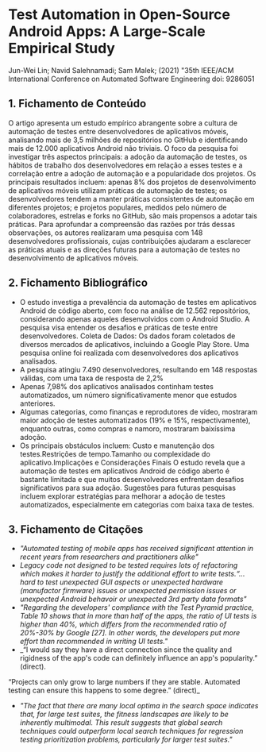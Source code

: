 # Test Automation in Open-Source Android Apps: A Large-Scale Empirical Study

Jun-Wei Lin; Navid Salehnamadi; Sam Malek; (2021) "35th IEEE/ACM International Conference on Automated Software Engineering doi: 9286051

## 1. Fichamento de Conteúdo

O artigo apresenta um estudo empírico abrangente sobre a cultura de automação de testes entre desenvolvedores de aplicativos móveis, analisando mais de 3,5 milhões de repositórios no GitHub e identificando mais de 12.000 aplicativos Android não triviais. O foco da pesquisa foi investigar três aspectos principais: a adoção da automação de testes, os hábitos de trabalho dos desenvolvedores em relação a esses testes e a correlação entre a adoção de automação e a popularidade dos projetos.
Os principais resultados incluem: apenas 8% dos projetos de desenvolvimento de aplicativos móveis utilizam práticas de automação de testes; os desenvolvedores tendem a manter práticas consistentes de automação em diferentes projetos; e projetos populares, medidos pelo número de colaboradores, estrelas e forks no GitHub, são mais propensos a adotar tais práticas. Para aprofundar a compreensão das razões por trás dessas observações, os autores realizaram uma pesquisa com 148 desenvolvedores profissionais, cujas contribuições ajudaram a esclarecer as práticas atuais e as direções futuras para a automação de testes no desenvolvimento de aplicativos móveis.

## 2. Fichamento Bibliográfico
* O estudo investiga a prevalência da automação de testes em aplicativos Android de código aberto, com foco na análise de 12.562 repositórios, considerando apenas aqueles desenvolvidos com o Android Studio. A pesquisa visa entender os desafios e práticas de teste entre desenvolvedores.
Coleta de Dados: Os dados foram coletados de diversos mercados de aplicativos, incluindo a Google Play Store. Uma pesquisa online foi realizada com desenvolvedores dos aplicativos analisados.
* A pesquisa atingiu 7.490 desenvolvedores, resultando em 148 respostas válidas, com uma taxa de resposta de 2,2%
* Apenas 7,98% dos aplicativos analisados continham testes automatizados, um número significativamente menor que estudos anteriores.
* Algumas categorias, como finanças e reprodutores de vídeo, mostraram maior adoção de testes automatizados (19% e 15%, respectivamente), enquanto outras, como compras e namoro, mostraram baixíssima adoção.
* Os principais obstáculos incluem:
Custo e manutenção dos testes.Restrições de tempo.Tamanho ou complexidade do aplicativo.Implicações e Considerações Finais
O estudo revela que a automação de testes em aplicativos Android de código aberto é bastante limitada e que muitos desenvolvedores enfrentam desafios significativos para sua adoção.
Sugestões para futuras pesquisas incluem explorar estratégias para melhorar a adoção de testes automatizados, especialmente em categorias com baixa taxa de testes.

## 3. Fichamento de Citações
* _"Automated testing of mobile apps has received significant attention in recent years from researchers and practitioners alike"_
* _Legacy code not designed to be tested requires lots of refactoring which makes it harder to justify the additional effort to write tests.“… hard to test unexpected GUI aspects or unexpected hardware (manufactor firmware) issues or unexpected permission issues or unexpected Android behavoir or unexpected 3rd party data formats"_
* _"Regarding the developers' compliance with the Test Pyramid practice, Table 10 shows that in more than half of the apps, the ratio of UI tests is higher than 40%, which differs from the recommended ratio of 20%-30% by Google [27]. In other words, the developers put more effort than recommended in writing UI tests."_
* _“I would say they have a direct connection since the quality and rigidness of the app's code can definitely influence an app's popularity.” (direct).

“Projects can only grow to large numbers if they are stable. Automated testing can ensure this happens to some degree.” (direct)_
* _"The fact that there are many local optima in the search space indicates that, for large test suites, the fitness landscapes are likely to be inherently multimodal. This result suggests that global search techniques could outperform local search techniques for regression testing prioritization problems, particularly for larger test suites."_
